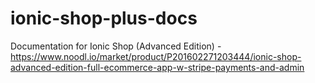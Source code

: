 # ionic-shop-plus-docs
Documentation for Ionic Shop (Advanced Edition) - https://www.noodl.io/market/product/P201602271203444/ionic-shop-advanced-edition-full-ecommerce-app-w-stripe-payments-and-admin
